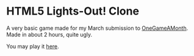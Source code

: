 # HTML5 Lights-Out! Clone

A very basic game made for my March submission to [OneGameAMonth](http://www.onegameamonth.com/Attrition0). Made in about 2 hours, quite ugly.

You may play it [here](http://dl.dropbox.com/u/56192083/LightsOut/index.html).
